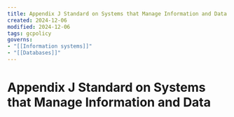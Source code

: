 ```yaml
---
title: Appendix J Standard on Systems that Manage Information and Data
created: 2024-12-06
modified: 2024-12-06
tags: gcpolicy
governs: 
- "[[Information systems]]"
- "[[Databases]]"
---
```

# Appendix J Standard on Systems that Manage Information and Data

